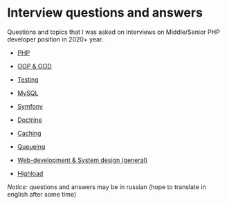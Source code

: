 # Interview questions and answers

Questions and topics that I was asked on interviews on Middle/Senior PHP developer position in 2020+ year.

* [PHP](https://github.com/glaphire/interview_questions_and_answers/tree/main/src/php/list.md)

* [OOP & OOD](https://github.com/glaphire/interview_questions_and_answers/tree/main/src/oop/list.md)

* [Testing](https://github.com/glaphire/interview_questions_and_answers/tree/main/src/testing/list.md)

* [MySQL](https://github.com/glaphire/interview_questions_and_answers/tree/main/src/mysql/list.md)

* [Symfony](https://github.com/glaphire/interview_questions_and_answers/tree/main/src/symfony/list.md)

* [Doctrine](https://github.com/glaphire/interview_questions_and_answers/tree/main/src/doctrine/list.md)

* [Caching](https://github.com/glaphire/interview_questions_and_answers/tree/main/src/caching/list.md)

* [Queueing](https://github.com/glaphire/interview_questions_and_answers/tree/main/src/queueing/list.md)

* [Web-development & System design (general)](https://github.com/glaphire/interview_questions_and_answers/tree/main/src/general_questions/list.md)

* [Highload](https://github.com/glaphire/interview_questions_and_answers/tree/main/src/highload/list.md)


*Notice:* questions and answers may be in russian (hope to translate in english after some time)